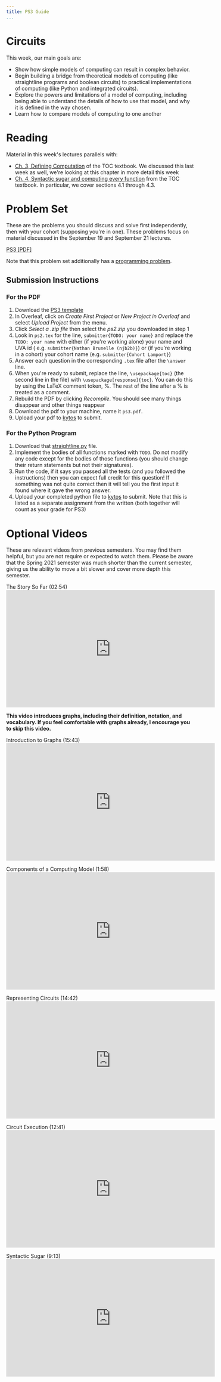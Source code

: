 ```yaml
---
title: PS3 Guide 
...
```


# Circuits

This week, our main goals are:

- Show how simple models of computing can result in complex behavior.
- Begin building a bridge from theoretical models of computing (like straightline programs and boolean circuits) to practical implementations of computing (like Python and integrated circuits).
- Explore the powers and limitations of a model of computing, including being able to understand the details of how to use that model, and why it is defined in the way chosen.
- Learn how to compare models of computing to one another


# Reading

Material in this week's lectures parallels with:
 
- [Ch. 3, Defining Computation](https://introtcs.org/public/lec_03_computation.html) of the TOC textbook. We discussed this last week as well, we're looking at this chapter in more detail this week
- [Ch. 4, Syntactic sugar and computing every function](https://introtcs.org/public/lec_03a_computing_every_function.html) from the TOC textbook. In particular, we cover sections 4.1 through 4.3.

# Problem Set

These are the problems you should discuss and solve first independently, then with your cohort (supposing you're in one). These problems focus on material discussed in the September 19 and September 21 lectures.

[PS3 [PDF]](https://www.cs.virginia.edu/~njb2b/cstheory/f2022/files/ps/ps3_blank.pdf)

Note that this problem set additionally has a [programming problem](https://www.cs.virginia.edu/~njb2b/cstheory/f2022/files/ps/straightline.py).


## Submission Instructions

### For the PDF

1. Download the [PS3 template](https://www.cs.virginia.edu/~njb2b/cstheory/f2022/files/ps/ps3.zip)
1. In Overleaf, click on *Create First Project* or *New Project in Overleaf* and select *Upload Project* from the menu.
1. Click *Select a .zip file* then select the *ps2.zip* you downloaded in step 1
1. Look in `ps2.tex` for the line, `submitter{TODO: your name}` and replace the `TODO: your name` with either (if you're working alone) your name and UVA id ( e.g. `submitter{Nathan Brunelle (njb2b)}`) or (if you're working in a cohort) your cohort name (e.g. `submitter{Cohort Lamport}`)
1. Answer each question in the corresponding `.tex` file after the `\answer` line. 
1. When you're ready to submit, replace the line, `\usepackage{toc}` (the second line in the file) with `\usepackage[response]{toc}`. You can do this by using the LaTeX comment token, %. The rest of the line after a % is treated as a comment. 
1. Rebuild the PDF by clicking *Recompile*. You should see many things disappear and other things reappear
1. Download the pdf to your machine, name it `ps3.pdf`.
1. Upload your pdf to [kytos](https://kytos.cs.virginia.edu/cstheory) to submit.

### For the Python Program

1. Download that [straightline.py](https://www.cs.virginia.edu/~njb2b/cstheory/f2022/files/ps/straightline.py) file.
1. Implement the bodies of all functions marked with `TODO`. Do not modify any code except for the bodies of those functions (you should change their return statements but not their signatures).
1. Run the code, if it says you passed all the tests (and you followed the instructions) then you can expect full credit for this question! If something was not quite correct then it will tell you the first input it found where it gave the wrong answer.
1. Upload your completed python file to [kytos](https://kytos.cs.virginia.edu/cstheory) to submit. Note that this is listed as a separate assignment from the written (both together will count as your grade for PS3)


# Optional Videos

These are relevant videos from previous semesters. You may find them helpful, but you are not require or expected to watch them. Please be aware that the Spring 2021 semester was much shorter than the current semester, giving us the ability to move a bit slower and cover more depth this semester.
<p>
The Story So Far (02:54)<br>
<iframe width="560" height="315" src="https://youtube.com/embed/LA-CooHwl4w" frameborder="0" allow="accelerometer; autoplay; clipboard-write; encrypted-media; gyroscope; picture-in-picture" allowfullscreen></iframe><br>
</p>


**This video introduces graphs, including their definition, notation, and vocabulary. If you feel comfortable with graphs already, I encourage you to skip this video.**
<p>
Introduction to Graphs (15:43)<br>
<iframe width="560" height="315" src="https://youtube.com/embed/bUyWLT5MKEw" frameborder="0" allow="accelerometer; autoplay; clipboard-write; encrypted-media; gyroscope; picture-in-picture" allowfullscreen></iframe><br>
</p>


<p>
Components of a Computing Model (1:58)<br>
<iframe width="560" height="315" src="https://youtube.com/embed/EmcUU6jJ6sA" frameborder="0" allow="accelerometer; autoplay; clipboard-write; encrypted-media; gyroscope; picture-in-picture" allowfullscreen></iframe><br>
</p>

<p>
Representing Circuits (14:42)<br>
<iframe width="560" height="315" src="https://youtube.com/embed/JxkfGPglKnk" frameborder="0" allow="accelerometer; autoplay; clipboard-write; encrypted-media; gyroscope; picture-in-picture" allowfullscreen></iframe><br>
</p>

<p>
Circuit Execution (12:41)<br>
<iframe width="560" height="315" src="https://youtube.com/embed/9BoHFu6STIE" frameborder="0" allow="accelerometer; autoplay; clipboard-write; encrypted-media; gyroscope; picture-in-picture" allowfullscreen></iframe><br>
</p>

<p>
Syntactic Sugar (9:13)<br>
<iframe width="560" height="315" src="https://youtube.com/embed/kvEb068OvCw" frameborder="0" allow="accelerometer; autoplay; clipboard-write; encrypted-media; gyroscope; picture-in-picture" allowfullscreen></iframe><br>
</p>

